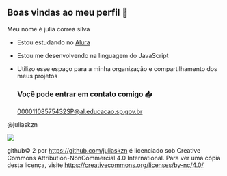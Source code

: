 ## Boas vindas ao meu perfil 💙

Meu nome é julia correa silva 
 
- Estou estudando no [Alura ](https://www.alura.com.br)
- Estou me desenvolvendo na linguagem do JavaScript
- Utilizo esse espaço para a minha organização e compartilhamento dos meus projetos

  ### Voçê pode entrar em contato comigo 📥

  00001108575432SP@al.educacao.sp.gov.br

 @juliaskzn 

![](https://media.tenor.com/vTewUjhmAo4AAAAi/cat-cry-reaction.gi)

github© 2 por https://github.com/juliaskzn é licenciado sob Creative Commons Attribution-NonCommercial 4.0 International. Para ver uma cópia desta licença, visite https://creativecommons.org/licenses/by-nc/4.0/
